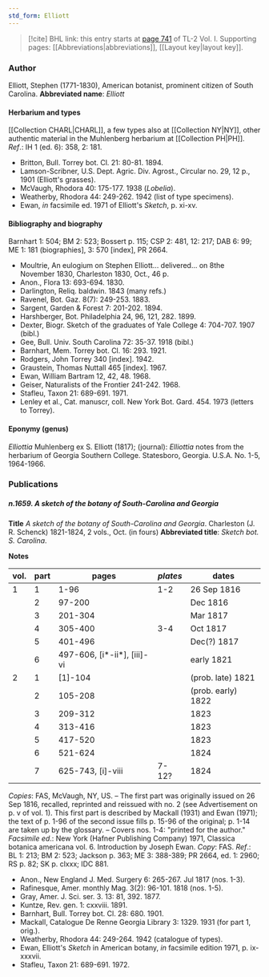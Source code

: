 ```yaml
---
std_form: Elliott
---
```


> [!cite] BHL link: this entry starts at [page 741](https://www.biodiversitylibrary.org/page/33120872) of TL-2 Vol. I.
> Supporting pages: [[Abbreviations|abbreviations]], [[Layout key|layout key]].

### Author

Elliott, Stephen (1771-1830), American botanist, prominent citizen of South Carolina. 
**Abbreviated name**: *Elliott*

#### Herbarium and types

[[Collection CHARL|CHARL]], a few types also at [[Collection NY|NY]], other authentic material in the Muhlenberg herbarium at [[Collection PH|PH]].
*Ref*.: IH 1 (ed. 6): 358, 2: 181.
- Britton, Bull. Torrey bot. Cl. 21: 80-81. 1894.
- Lamson-Scribner, U.S. Dept. Agric. Div. Agrost., Circular no. 29, 12 p., 1901 (Elliott's grasses).
- McVaugh, Rhodora 40: 175-177. 1938 (*Lobelia*).
- Weatherby, Rhodora 44: 249-262. 1942 (list of type specimens).
- Ewan, *in* facsimile ed. 1971 of Elliott's *Sketch*, p. xi-xv.

#### Bibliography and biography

Barnhart 1: 504; BM 2: 523; Bossert p. 115; CSP 2: 481, 12: 217; DAB 6: 99; ME 1: 181 (biographies\], 3: 570 \[index\], PR 2664.
- Moultrie, An eulogium on Stephen Elliott... delivered... on 8the November 1830, Charleston 1830, Oct., 46 p.
- Anon., Flora 13: 693-694. 1830.
- Darlington, Reliq. baldwin. 1843 (many refs.)
- Ravenel, Bot. Gaz. 8(7): 249-253. 1883.
- Sargent, Garden & Forest 7: 201-202. 1894.
- Harshberger, Bot. Philadelphia 24, 96, 121, 282. 1899.
- Dexter, Biogr. Sketch of the graduates of Yale College 4: 704-707. 1907 (bibl.)
- Gee, Bull. Univ. South Carolina 72: 35-37. 1918 (bibl.)
- Barnhart, Mem. Torrey bot. Cl. 16: 293. 1921.
- Rodgers, John Torrey 340 \[index\]. 1942.
- Graustein, Thomas Nuttall 465 \[index\]. 1967.
- Ewan, William Bartram 12, 42, 48. 1968.
- Geiser, Naturalists of the Frontier 241-242. 1968.
- Stafleu, Taxon 21: 689-691. 1971.
- Lenley et al., Cat. manuscr, coll. New York Bot. Gard. 454. 1973 (letters to Torrey).

#### Eponymy (genus)

*Elliottia* Muhlenberg ex S. Elliott (1817); (journal): *Elliottia* notes from the herbarium of Georgia Southern College. Statesboro, Georgia. U.S.A. No. 1-5, 1964-1966.

### Publications

##### n.1659. A sketch of the botany of South-Carolina and Georgia

**Title**
*A sketch of the botany of South-Carolina and Georgia*. Charleston (J. R. Schenck) 1821-1824, 2 vols., Oct. (in fours)
**Abbreviated title**: *Sketch bot. S. Carolina*.

**Notes**

|vol.	|part	|pages	|*plates*	|dates|
|---	|---	|---	|---	|---	|
|1	|1	|1-96	|1-2	|26 Sep 1816|
|	|2	|97-200	|	|Dec 1816|
|	|3	|201-304	|	|Mar 1817|
|	|4	|305-400	|3-4	|Oct 1817|
|	|5	|401-496	|	|Dec(?) 1817|
|	|6	|497-606, \[i\*-ii\*\], \[iii\]-vi	|	|early 1821|
|2	|1	|\[1\]-104	||	(prob. late) 1821|
|	|2	|105-208	|	|(prob. early) 1822|
|	|3	|209-312	|	|1823|
|	|4	|313-416	|	|1823|
|	|5	|417-520	|	|1823|
|	|6	|521-624	|	|1824|
|	|7	|625-743, \[i\]-viii	|7-12?	|1824|

*Copies*: FAS, McVaugh, NY, US. – The first part was originally issued on 26 Sep 1816, recalled, reprinted and reissued with no. 2 (see Advertisement on p. v of vol. 1). This first part is described by Mackall (1931) and Ewan (1971); the text of p. 1-96 of the second issue fills p. 15-96 of the original; p. 1-14 are taken up by the glossary. – Covers nos. 1-4: "printed for the author."
*Facsimile ed*.: New York (Hafner Publishing Company) 1971, Classica botanica americana vol. 6. Introduction by Joseph Ewan. *Copy*: FAS.
*Ref*.: BL 1: 213; BM 2: 523; Jackson p. 363; ME 3: 388-389; PR 2664, ed. 1: 2960; RS p. 82; SK p. clxxx; IDC 881.
- Anon., New England J. Med. Surgery 6: 265-267. Jul 1817 (nos. 1-3).
- Rafinesque, Amer. monthly Mag. 3(2): 96-101. 1818 (nos. 1-5).
- Gray, Amer. J. Sci. ser. 3. 13: 81, 392. 1877.
- Kuntze, Rev. gen. 1: cxxviii. 1891.
- Barnhart, Bull. Torrey bot. Cl. 28: 680. 1901.
- Mackall, Catalogue De Renne Georgia Library 3: 1329. 1931 (for part 1, orig.).
- Weatherby, Rhodora 44: 249-264. 1942 (catalogue of types).
- Ewan, Elliott's *Sketch* in American botany, *in* facsimile edition 1971, p. ix-xxxvii.
- Stafleu, Taxon 21: 689-691. 1972.

